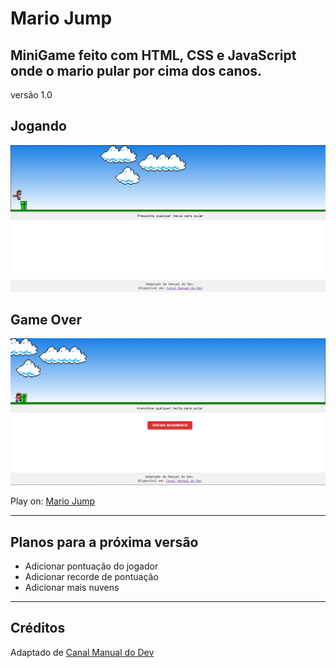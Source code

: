 # Mario Jump

## MiniGame feito com HTML, CSS e JavaScript onde o mario pular por cima dos canos.
versão 1.0

## Jogando
![game](./images/MarioGame.png)
## Game Over
![game](./images/MarioGameOver.png)

Play on: [Mario Jump](https://alanmarinho.github.io/MiniGame_Mario-Jump/)

---

## Planos para a próxima versão
* Adicionar pontuação do jogador
* Adicionar recorde de pontuação
* Adicionar mais nuvens
--- 


## Créditos
 Adaptado de [Canal Manual do Dev](https://www.youtube.com/watch?v=r9buAwVBDhA)

